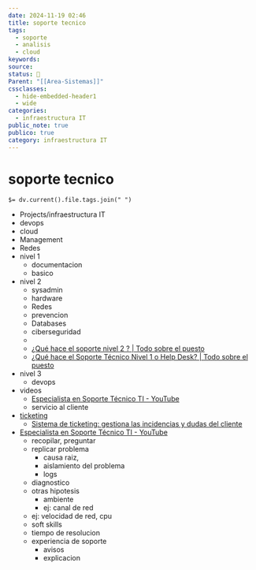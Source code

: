 ```yaml
---
date: 2024-11-19 02:46
title: soporte tecnico
tags:
  - soporte
  - analisis
  - cloud
keywords: 
source: 
status: 📌
Parent: "[[Area-Sistemas]]"
cssclasses:
  - hide-embedded-header1
  - wide
categories:
  - infraestructura IT
public_note: true
publico: true
category: infraestructura IT
---
```

# soporte tecnico
`$= dv.current().file.tags.join(" ")` 

- Projects/infraestructura IT
- devops
- cloud
- Management
- Redes
- nivel 1
	- documentacion
	- basico
- nivel 2
	- sysadmin
	- hardware
	- Redes
	- prevencion
	- Databases 
	- ciberseguridad
	- 
	- [¿Qué hace el soporte nivel 2 ? | Todo sobre el puesto](https://www.freelancermap.com/blog/es/que-hace-soporte-nivel-2/) 
	- [¿Qué hace el Soporte Técnico Nivel 1 o Help Desk? | Todo sobre el puesto](https://www.freelancermap.com/blog/es/que-hace-soporte-tecnico-nivel-1/) 
- nivel 3
	- devops
- videos
	- [Especialista en Soporte Técnico TI - YouTube](https://youtu.be/LCSlytX7AW0) 
	- servicio al cliente
- [ticketing](/management/ticketing/)
	- [Sistema de ticketing: gestiona las incidencias y dudas del cliente](https://www.ticportal.es/glosario-tic/sistema-ticketing)
- [Especialista en Soporte Técnico TI - YouTube](https://youtu.be/LCSlytX7AW0) 
	- recopilar, preguntar
	- replicar problema
		- causa raiz, 
		- aislamiento del problema
		- logs
	- diagnostico
	- otras hipotesis
		- ambiente
		- ej: canal de red
	- ej: velocidad de red, cpu
	- soft skills
	- tiempo de resolucion
	- experiencia de soporte
		- avisos
		- explicacion